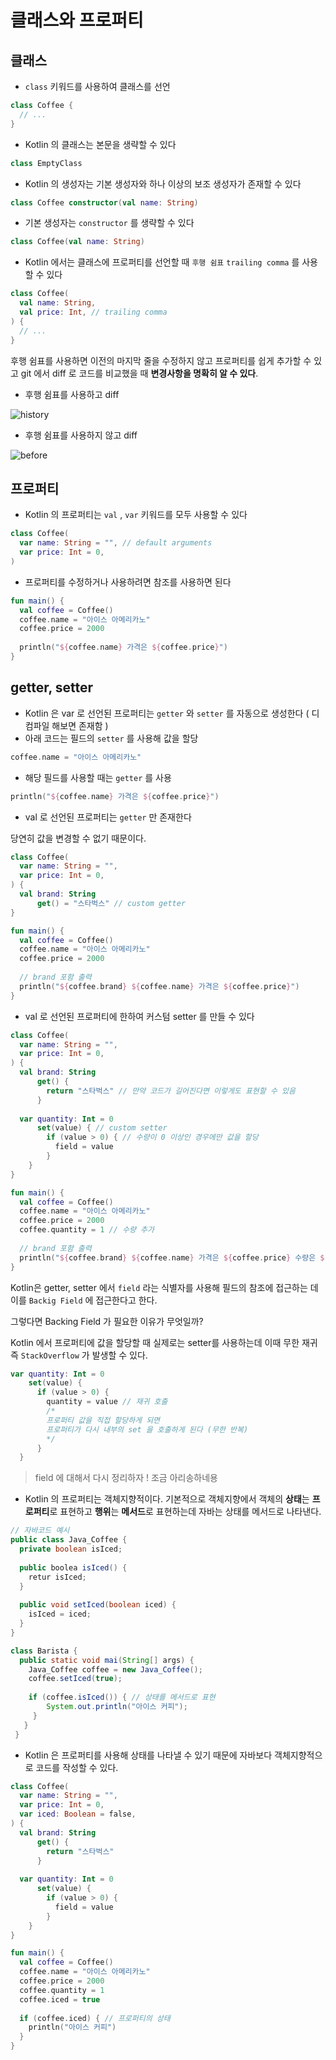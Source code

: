 # 클래스와 프로퍼티

## 클래스

* `class` 키워드를 사용하여 클래스를 선언

```kotlin
class Coffee {
  // ...
}
```

* Kotlin 의 클래스는 본문을 생략할 수 있다

```kotlin
class EmptyClass
```

* Kotlin 의 생성자는 기본 생성자와 하나 이상의 보조 생성자가 존재할 수 있다

```kotlin
class Coffee constructor(val name: String)
```

* 기본 생성자는 `constructor` 를 생략할 수 있다

```kotlin
class Coffee(val name: String)
```

* Kotlin 에서는 클래스에 프로퍼티를 선언할 때 `후행 쉼표` `trailing comma` 를 사용할 수 있다

```kotlin
class Coffee(
  val name: String,
  val price: Int, // trailing comma
) {
  // ...
}
```

후행 쉼표를 사용하면 이전의 마지막 줄을 수정하지 않고 프로퍼티를 쉽게 추가할 수 있고 git 에서 diff 로 코드를 비교했을 때 **변경사항을 명확히 알 수 있다**.

* 후행 쉼표를 사용하고 diff

<img src="https://user-images.githubusercontent.com/86511086/205248380-4a0f87cb-d561-469f-a38b-4ede7808f25f.png" alt="history" data-size="original">

* 후행 쉼표를 사용하지 않고 diff

![before](https://user-images.githubusercontent.com/86511086/205248909-916e9707-504a-485d-971c-9eb7837e1b4b.png)

## 프로퍼티

* Kotlin 의 프로퍼티는 `val` , `var` 키워드를 모두 사용할 수 있다

```kotlin
class Coffee(
  var name: String = "", // default arguments
  var price: Int = 0,
)
```

* 프로퍼티를 수정하거나 사용하려면 참조를 사용하면 된다

```kotlin
fun main() {
  val coffee = Coffee()
  coffee.name = "아이스 아메리카노"
  coffee.price = 2000
  
  println("${coffee.name} 가격은 ${coffee.price}")
}
```

## getter, setter

* Kotlin 은 var 로 선언된 프로퍼티는 `getter` 와 `setter` 를 자동으로 생성한다 ( 디컴파일 해보면 존재함 )
* 아래 코드는 필드의 `setter` 를 사용해 값을 할당

```kotlin
coffee.name = "아이스 아메리카노"
```

* 해당 필드를 사용할 때는 `getter` 를 사용

```kotlin
println("${coffee.name} 가격은 ${coffee.price}")
```

* val 로 선언된 프로퍼티는 `getter` 만 존재한다

당연히 값을 변경할 수 없기 때문이다.

```kotlin
class Coffee(
  var name: String = "",
  var price: Int = 0,
) {
  val brand: String
      get() = "스타벅스" // custom getter
}

fun main() {
  val coffee = Coffee()
  coffee.name = "아이스 아메리카노"
  coffee.price = 2000
  
  // brand 포함 출력
  println("${coffee.brand} ${coffee.name} 가격은 ${coffee.price}")
}
```

* val 로 선언된 프로퍼티에 한하여 커스텀 setter 를 만들 수 있다

```kotlin
class Coffee(
  var name: String = "",
  var price: Int = 0,
) {
  val brand: String
      get() {
        return "스타벅스" // 만약 코드가 길어진다면 이렇게도 표현할 수 있음
      }
  
  var quantity: Int = 0
      set(value) { // custom setter
        if (value > 0) { // 수량이 0 이상인 경우에만 값을 할당
          field = value
        }
    }
}

fun main() {
  val coffee = Coffee()
  coffee.name = "아이스 아메리카노"
  coffee.price = 2000
  coffee.quantity = 1 // 수량 추가
  
  // brand 포함 출력
  println("${coffee.brand} ${coffee.name} 가격은 ${coffee.price} 수량은 ${coffee.quantity}")
}
```

Kotlin은 getter, setter 에서 `field` 라는 식별자를 사용해 필드의 참조에 접근하는 데 이를 `Backig Field` 에 접근한다고 한다.

그렇다면 Backing Field 가 필요한 이유가 무엇일까?

Kotlin 에서 프로퍼티에 값을 할당할 때 실제로는 setter를 사용하는데 이때 무한 재귀 즉 `StackOverflow` 가 발생할 수 있다.

```kotlin
var quantity: Int = 0
    set(value) {
      if (value > 0) {
        quantity = value // 재귀 호출
        /*
        프로퍼티 값을 직접 할당하게 되면
        프로퍼티가 다시 내부의 set 을 호출하게 된다 (무한 반복)
        */
      }
  }
```

> field 에 대해서 다시 정리하자 ! 조금 아리송하네용

* Kotlin 의 프로퍼티는 객체지향적이다. 기본적으로 객체지향에서 객체의 **상태**는 **프로퍼티**로 표현하고 **행위**는 **메서드**로 표현하는데 자바는 상태를 메서드로 나타낸다.

```java
// 자바코드 예시
public class Java_Coffee {
  private boolean isIced;
  
  public boolea isIced() {
    retur isIced;
  }
  
  public void setIced(boolean iced) {
    isIced = iced;
  }
}

class Barista {
  public static void mai(String[] args) {
    Java_Coffee coffee = new Java_Coffee();
    coffee.setIced(true);
    
    if (coffee.isIced()) { // 상태를 메서드로 표현
      	System.out.println("아이스 커피");
   	 }
   }
 }
```

* Kotlin 은 프로퍼티를 사용해 상태를 나타낼 수 있기 때문에 자바보다 객체지향적으로 코드를 작성할 수 있다.

```kotlin
class Coffee(
  var name: String = "",
  var price: Int = 0,
  var iced: Boolean = false,
) {
  val brand: String
      get() {
        return "스타벅스" 
      }
  
  var quantity: Int = 0
      set(value) { 
        if (value > 0) { 
          field = value
        }
    }
}

fun main() {
  val coffee = Coffee()
  coffee.name = "아이스 아메리카노"
  coffee.price = 2000
  coffee.quantity = 1
  coffee.iced = true
  
  if (coffee.iced) { // 프로퍼티의 상태
    println("아이스 커피")
  }
}
```
